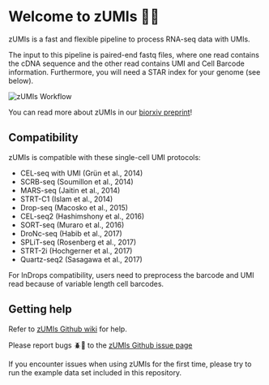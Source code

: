 # Welcome to zUMIs :red_car::dash:

zUMIs is a fast and flexible pipeline to process RNA-seq data with UMIs.

The input to this pipeline is paired-end fastq files, where one read contains the cDNA sequence and the other read contains UMI and Cell Barcode information. Furthermore, you will need a STAR index for your genome (see below).

![zUMIs Workflow](https://github.com/sdparekh/zUMIs/blob/master/zUMIs.png?raw=true)

You can read more about zUMIs in our [biorxiv preprint](http://www.biorxiv.org/content/early/2017/06/22/153940)!

## Compatibility

zUMIs is compatible with these single-cell UMI protocols:

- CEL-seq with UMI (Grün et al., 2014)
- SCRB-seq (Soumillon et al., 2014)
- MARS-seq (Jaitin et al., 2014)
- STRT-C1 (Islam et al., 2014)
- Drop-seq (Macosko et al., 2015)
- CEL-seq2 (Hashimshony et al., 2016)
- SORT-seq (Muraro et al., 2016)
- DroNc-seq (Habib et al., 2017)
- SPLiT-seq (Rosenberg et al., 2017)
- STRT-2i (Hochgerner et al., 2017)
- Quartz-seq2 (Sasagawa et al., 2017)

For InDrops compatibility, users need to preprocess the barcode and UMI read because of variable length cell barcodes.

## Getting help

Refer to [zUMIs Github wiki](https://github.com/sdparekh/zUMIs/wiki) for help.

Please report bugs :beetle::bug: to the [zUMIs Github issue page](https://github.com/sdparekh/zUMIs/issues)

If you encounter issues when using zUMIs for the first time, please try to run the example data set included in this repository.
